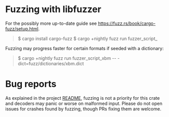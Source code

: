 # Fuzzing with libfuzzer

For the possibly more up-to-date guide see <https://fuzz.rs/book/cargo-fuzz/setup.html>.

> $ cargo install cargo-fuzz
> $ cargo +nightly fuzz run fuzzer_script_<format>

Fuzzing may progress faster for certain formats if seeded with a dictionary:

> $ cargo +nightly fuzz run fuzzer_script_xbm -- -dict=fuzz/dictionaries/xbm.dict

# Bug reports

As explained in the project [README](../README.md), fuzzing is not a priority for
this crate and decoders may panic or worse on malformed input. Please do not
open issues for crashes found by fuzzing, though PRs fixing them are welcome.
